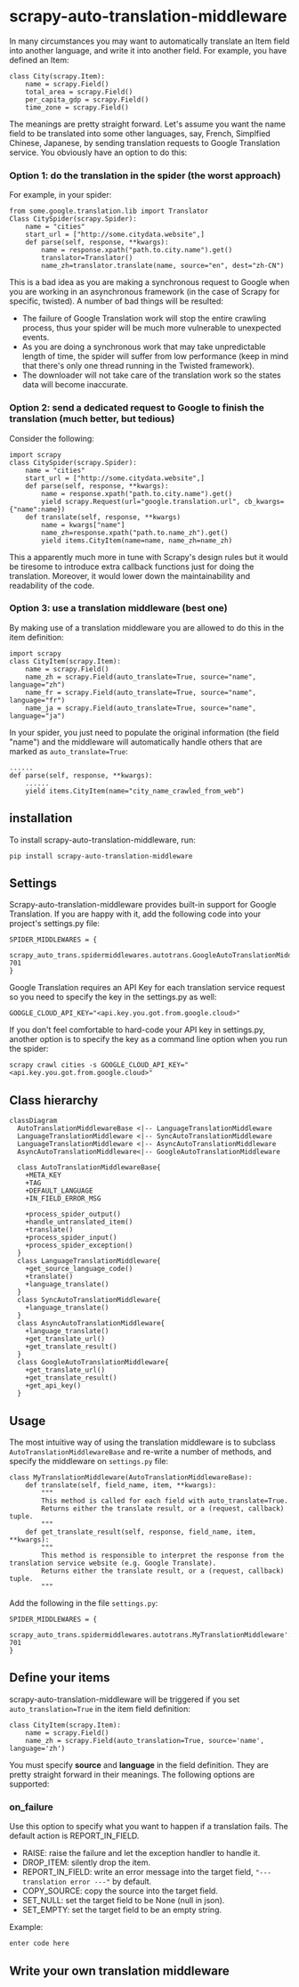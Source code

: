 # scrapy-auto-translation-middleware

In many circumstances you may want to automatically translate an Item field into another language, and write it into another field. For example, you have defined an Item:

    class City(scrapy.Item):
	    name = scrapy.Field()
	    total_area = scrapy.Field()
	    per_capita_gdp = scrapy.Field()
	    time_zone = scrapy.Field()

The meanings are pretty straight forward. Let's assume you want the name field to be translated into some other languages, say, French, Simplfied Chinese, Japanese, by sending translation requests to Google Translation service. You obviously have an option to do this:
### Option 1:  do the translation in the spider (the worst approach)
For example, in your spider:

    from some.google.translation.lib import Translator
    Class CitySpider(scrapy.Spider):
	    name = "cities"
	    start_url = ["http://some.citydata.website",]
	    def parse(self, response, **kwargs):
		    name = response.xpath("path.to.city.name").get()
		    translator=Translator()
		    name_zh=translator.translate(name, source="en", dest="zh-CN")
This is a bad idea as you are making a synchronous request to Google when you are working in an asynchronous framework (in the case of Scrapy for specific, twisted).  A number of bad things will be resulted:
* The failure of Google Translation work will stop the entire crawling process, thus your spider will be much more vulnerable to unexpected events.
* As you are doing a synchronous work that may take unpredictable length of time, the spider will suffer from low performance (keep in mind that there's only one thread running in the Twisted framework).
* The downloader will not take care of the translation work so the states data will become inaccurate.
### Option 2: send a dedicated request to Google to finish the translation (much better, but tedious)
Consider the following:

    import scrapy
    class CitySpider(scrapy.Spider):
	    name = "cities"
	    start_url = ["http://some.citydata.website",]
	    def parse(self, response, **kwargs):
		    name = response.xpath("path.to.city.name").get()
		    yield scrapy.Request(url="google.translation.url", cb_kwargs={"name":name})
		def translate(self, response, **kwargs)
		    name = kwargs["name"]
		    name_zh=response.xpath("path.to.name_zh").get()
		    yield items.CityItem(name=name, name_zh=name_zh)
This a apparently much more in tune with Scrapy's design rules but it would be tiresome to introduce extra callback functions just for doing the  translation. Moreover, it would lower down the maintainability and readability of the code.
### Option 3: use a translation middleware (best one)
 By making use of a translation middleware you are allowed to do this in the item definition:
 
    import scrapy
    class CityItem(scrapy.Item):
	    name = scrapy.Field()
	    name_zh = scrapy.Field(auto_translate=True, source="name", language="zh")
	    name_fr = scrapy.Field(auto_translate=True, source="name", language="fr") 
	    name_ja = scrapy.Field(auto_translate=True, source="name", language="ja")
	    
In your spider, you just need to populate the original information (the field "name") and the middleware will automatically handle others that are marked as `auto_translate=True`:
     
    ......
    def parse(self, response, **kwargs):
	    ......
	    yield items.CityItem(name="city_name_crawled_from_web")
## installation
To install scrapy-auto-translation-middleware, run:

    pip install scrapy-auto-translation-middleware
## Settings
Scrapy-auto-translation-middleware provides built-in support for Google Translation. If you are happy with it, add the following code into your project's settings.py file:

    SPIDER_MIDDLEWARES = {
        scrapy_auto_trans.spidermiddlewares.autotrans.GoogleAutoTranslationMiddleware': 701
    }
Google Translation requires an API Key for each translation service request so you need to specify the key in the settings.py as well:

    GOOGLE_CLOUD_API_KEY="<api.key.you.got.from.google.cloud>"
If you don't feel comfortable to hard-code your API key in settings.py, another option is to specify the key as a command line option when you run the spider:

    scrapy crawl cities -s GOOGLE_CLOUD_API_KEY="<api.key.you.got.from.google.cloud>"
## Class hierarchy

```mermaid
classDiagram
  AutoTranslationMiddlewareBase <|-- LanguageTranslationMiddleware
  LanguageTranslationMiddleware <|-- SyncAutoTranslationMiddleware
  LanguageTranslationMiddleware <|-- AsyncAutoTranslationMiddleware
  AsyncAutoTranslationMiddleware<|-- GoogleAutoTranslationMiddleware
	
  class AutoTranslationMiddlewareBase{
    +META_KEY
    +TAG
    +DEFAULT_LANGUAGE
    +IN_FIELD_ERROR_MSG
    
    +process_spider_output()
    +handle_untranslated_item()
    +translate()
    +process_spider_input()
    +process_spider_exception()
  }
  class LanguageTranslationMiddleware{
    +get_source_language_code()
    +translate()
    +language_translate()
  }
  class SyncAutoTranslationMiddleware{
    +language_translate()
  }
  class AsyncAutoTranslationMiddleware{
    +language_translate()
    +get_translate_url()
    +get_translate_result()
  }
  class GoogleAutoTranslationMiddleware{
    +get_translate_url()
    +get_translate_result()
    +get_api_key()
  }
```
## Usage
The most intuitive way of using the translation middleware is to subclass `AutoTranslationMiddlewareBase` and re-write a number of methods, and specify the middleware on `settings.py` file:

    class MyTranslationMiddleware(AutoTranslationMiddlewareBase):
	    def translate(self, field_name, item, **kwargs):
		    """
		    This method is called for each field with auto_translate=True.
		    Returns either the translate result, or a (request, callback) tuple.
		    """
		def get_translate_result(self, response, field_name, item, **kwargs):
		    """
		    This method is responsible to interpret the response from the translation service website (e.g. Google Translate).
		    Returns either the translate result, or a (request, callback) tuple.
		    """
Add the following in the file `settings.py`:

    SPIDER_MIDDLEWARES = {
        scrapy_auto_trans.spidermiddlewares.autotrans.MyTranslationMiddleware': 701
    }


## Define your items
scrapy-auto-translation-middleware will be triggered if you set `auto_translation=True` in the item field definition:

    class CityItem(scrapy.Item):
        name = scrapy.Field()
        name_zh = scrapy.Field(auto_translation=True, source='name', language='zh')
You must specify **source** and **language** in the field definition. They are pretty straight forward in their meanings.
The following options are supported:
### on_failure
Use this option to specify what you want to happen if a translation fails. The default action is REPORT_IN_FIELD.
* RAISE: raise the failure and let the exception handler to handle it.
* DROP_ITEM: silently drop the item.
* REPORT_IN_FIELD: write an error message into the target field, `"--- translation error ---"` by default.
* COPY_SOURCE: copy the source into the target field.
* SET_NULL: set the target field to be None (null in json).
* SET_EMPTY: set the target field to be an empty string.

Example: 

    enter code here

    


## Write your own translation middleware

 


<!--stackedit_data:
eyJoaXN0b3J5IjpbLTYwNjU2Nzk2MywtMTg2NDE2ODc0NiwtMz
U2NTg5NDMwLC0xODIyNDM5MzUxLC0xNTk1NTY1MzY1LC0xNjkz
MDA1OTMzLC0xNTAzMjI0Mzk5LDIxMzYzMzM5ODUsLTU5Nzc4Nj
QzMiwxNjA4ODcyMDYxLDgwMDEyOTg0NiwtMTM0MTI5Mzg5Mywt
MTY1NDg2NjU2MywxNzM5NjA1NzE3LC0xMjM4MTkxNDI5LDY2OT
g5NzU0LDE3MjE0MzM5MDAsMTQyNzc2NDk0MiwxNTQ4NTgxNzQy
LC02ODQwNzU0NjldfQ==
-->